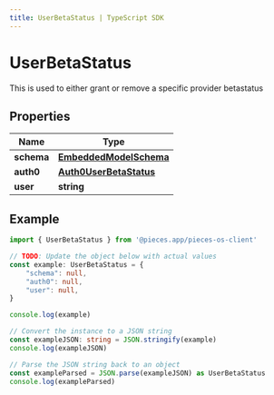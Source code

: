 ```yaml
---
title: UserBetaStatus | TypeScript SDK
---
```



# UserBetaStatus

This is used to either grant or remove a specific provider betastatus

## Properties

Name | Type
------------ | -------------
**schema** | [**EmbeddedModelSchema**](EmbeddedModelSchema)
**auth0** | [**Auth0UserBetaStatus**](Auth0UserBetaStatus)
**user** | **string**

## Example

```typescript
import { UserBetaStatus } from '@pieces.app/pieces-os-client'

// TODO: Update the object below with actual values
const example: UserBetaStatus = {
    "schema": null,
    "auth0": null,
    "user": null,
}

console.log(example)

// Convert the instance to a JSON string
const exampleJSON: string = JSON.stringify(example)
console.log(exampleJSON)

// Parse the JSON string back to an object
const exampleParsed = JSON.parse(exampleJSON) as UserBetaStatus
console.log(exampleParsed)
```


